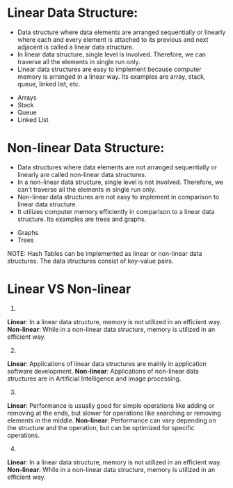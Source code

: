 
# Linear Data Structure: 
* Data structure where data elements are arranged sequentially or linearly where each and every element is attached to its previous and next adjacent is called a linear data structure. 
* In linear data structure, single level is involved. Therefore, we can traverse all the elements in single run only. 
* Linear data structures are easy to implement because computer memory is arranged in a linear way. Its examples are array, stack, queue, linked list, etc. 

- Arrays
- Stack
- Queue
- Linked List

# Non-linear Data Structure: 
* Data structures where data elements are not arranged sequentially or linearly are called non-linear data structures. 
* In a non-linear data structure, single level is not involved. Therefore, we can’t traverse all the elements in single run only. 
* Non-linear data structures are not easy to implement in comparison to linear data structure. 
* It utilizes computer memory efficiently in comparison to a linear data structure. Its examples are trees and graphs.  

- Graphs
- Trees

NOTE: Hash Tables can be implemented as linear or non-linear data structures. The data structures consist of key-value pairs.


# Linear VS Non-linear

1.  
**Linear**:
In a linear data structure, memory is not utilized in an efficient way.
**Non-linear**:
While in a non-linear data structure, memory is utilized in an efficient way. 

2. 
**Linear**:
Applications of linear data structures are mainly in application software development.
**Non-linear**: 
Applications of non-linear data structures are in Artificial Intelligence and image processing.

3. 
**Linear**:
Performance is usually good for simple operations like adding or removing at the ends, but slower for operations like searching or removing elements in the middle.
**Non-linear**:
Performance can vary depending on the structure and the operation, but can be optimized for specific operations.

4. 
**Linear**:
In a linear data structure, memory is not utilized in an efficient way.
**Non-linear**:
While in a non-linear data structure, memory is utilized in an efficient way. 
